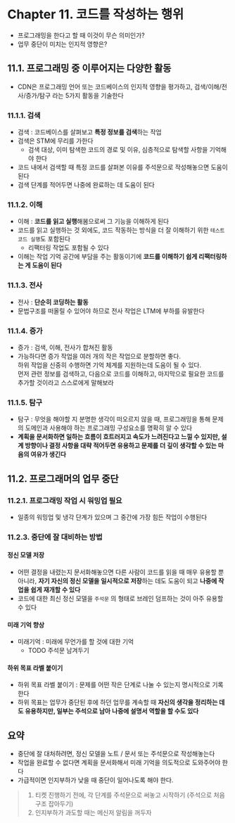 # Chapter 11. 코드를 작성하는 행위
- 프로그래밍을 한다고 할 때 이것이 무슨 의미인가?
- 업무 중단이 미치는 인지적 영향은?

## 11.1. 프로그래밍 중 이루어지는 다양한 활동
- CDN은 프로그래밍 언어 또는 코드베이스의 인지적 영향을 평가하고, 검색/이해/전사/증가/탐구 라는 5가지 활동을 기술한다

### 11.1.1. 검색
- 검색 : 코드베이스를 살펴보고 **특정 정보를 검색**하는 작업
- 검색은 STM에 무리를 가한다
  - 검색 대상, 이미 탐색한 코드의 경로 및 이유, 심층적으로 탐색할 사항을 기억해야 한다
- 코드 내에서 검색할 때 특정 코드를 살펴본 이유를 주석문으로 작성해놓으면 도움이 된다
- 검색 단계를 적어두면 나중에 완료하는 데 도움이 된다

### 11.1.2. 이해
- 이해 : **코드를 읽고 실행**해봄으로써 그 기능을 이해하게 된다
- 코드를 읽고 실행하는 것 외에도, 코드 작동하는 방식을 더 잘 이해하기 위한 `테스트 코드 실행`도 포함된다
  - 리팩터링 작업도 포함될 수 있다
- 이해는 작업 기억 공간에 부담을 주는 활동이기에 **코드를 이해하기 쉽게 리팩터링하는 게 도움이 된다**

### 11.1.3. 전사
- 전사 : **단순히 코딩하는 활동**
- 문법구조를 떠올릴 수 있어야 하므로 전사 작업은 LTM에 부하를 유발한다

### 11.1.4. 증가
- 증가 : 검색, 이해, 전사가 합쳐진 활동
- 가능하다면 증가 작업을 여러 개의 작은 작업으로 분할하면 좋다. <br>하위 작업을 신중히 수행하면 기억 체계를 지원하는데 도움이 될 수 있다. <br> 먼저 관련 정보를 검색하고, 다음으로 코드를 이해하고, 마지막으로 필요한 코드를 추가할 것이라고 스스로에게 말해보라

### 11.1.5. 탐구
- 탐구 : 무엇을 해야할 지 분명한 생각이 떠오르지 않을 때, 프로그래밍을 통해 문제의 도메인과 사용해야 하는 프로그래밍 구성요소를 명확히 알 수 있다
- **계획을 문서화하면 일하는 흐름이 흐트러지고 속도가 느려진다고 느낄 수 있지만, 설계 방향이나 결정 사항을 대략 적어두면 유용하고 문제를 더 깊이 생각할 수 있는 마음의 여유가 생긴다**

## 11.2. 프로그래머의 업무 중단
### 11.2.1. 프로그래밍 작업 시 워밍업 필요
- 일종의 워밍업 및 냉각 단계가 있으며 그 중간에 가장 힘든 작업이 수행된다

### 11.2.3. 중단에 잘 대비하는 방법
#### 정신 모델 저장
- 어떤 결정을 내렸는지 문서화해놓으면 다른 사람이 코드를 읽을 때 매우 유용할 뿐 아니라, **자기 자신의 정신 모델을 일시적으로 저장**하는 데도 도움이 되고 **나중에 작업을 쉽게 재개할 수 있다**
- 코드에 대한 최신 정신 모델을 `주석문` 의 형태로 브레인 덤프하는 것이 아주 유용할 수 있다

#### 미래 기억 향상
- 미래기억 : 미래에 무언가를 할 것에 대한 기억
  - TODO 주석문 남겨두기

#### 하위 목표 라벨 붙이기
- 하위 목표 라벨 붙이기 : 문제를 어떤 작은 단계로 나눌 수 있는지 명시적으로 기록한다
- 하위 목표는 업무가 중단된 후에 하던 업무를 계속할 때 **자신의 생각을 정리하는 데도 유용하지만, 일부는 주석으로 남아 나중에 설명서 역할을 할 수도 있다**

## 요약
- 중단에 잘 대처하려면, 정신 모델을 노트 / 문서 또는 주석문으로 작성해놓는다
- 작업을 완료할 수 없다면 계획을 문서화해서 미래 기억을 의도적으로 도와주어야 한다
- 가급적이면 인지부하가 낮을 때 중단이 일어나도록 해야 한다.

> 1. 티켓 진행하기 전에, 각 단계를 주석문으로 써놓고 시작하기 (주석으로 처음 구조 잡아두기)
> 2. 인지부하가 과도할 때는 메신저 알림을 꺼두자